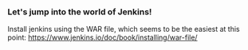 ### Let's jump into the world of Jenkins!

Install jenkins using the WAR file, which seems to be the easiest at this point: https://www.jenkins.io/doc/book/installing/war-file/